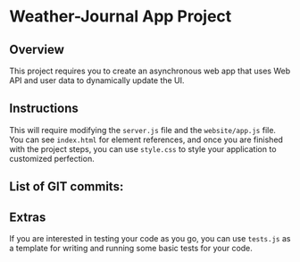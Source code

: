 # Weather-Journal App Project

## Overview
This project requires you to create an asynchronous web app that uses Web API and user data to dynamically update the UI. 

## Instructions
This will require modifying the `server.js` file and the `website/app.js` file. You can see `index.html` for element references, and once you are finished with the project steps, you can use `style.css` to style your application to customized perfection.

## List of GIT commits:


## Extras
If you are interested in testing your code as you go, you can use `tests.js` as a template for writing and running some basic tests for your code.

